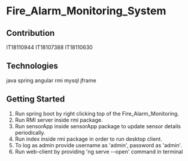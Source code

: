 # Fire_Alarm_Monitoring_System

## Contribution

IT18110944
IT18107388
IT18110630

## Technologies

java spring
angular
rmi
mysql
jframe

## Getting Started

1. Run spring boot by right clicking top of the Fire_Alarm_Monitoring.
2. Run RMI server inside rmi package.
3. Run sensorApp inside sensorApp package to update sensor details periodically.
4. Run index inside rmi package in order to run desktop client.
5. To log as admin provide username as 'admin', password as 'admin'.
6. Run web-client by providing 'ng serve --open' command in terminal
